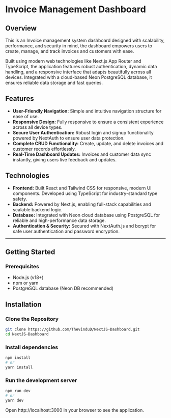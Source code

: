 # Invoice Management Dashboard

## Overview

This is an Invoice management system dashboard designed with scalability, performance, and security in mind, the dashboard empowers users to create, manage, and track invoices and customers with ease. 

Built using modern web technologies like Next.js App Router and TypeScript, the application features robust authentication, dynamic data handling, and a responsive interface that adapts beautifully across all devices. Integrated with a cloud-based Neon PostgreSQL database, it ensures reliable data storage and fast queries.

## Features 

- **User-Friendly Navigation:** Simple and intuitive navigation structure for ease of use.
- **Responsive Design:** Fully responsive to ensure a consistent experience across all device types.
- **Secure User Authentication:** Robust login and signup functionality powered by NextAuth to ensure user data protection.
- **Complete CRUD Functionality:** Create, update, and delete invoices and customer records effortlessly.
- **Real-Time Dashboard Updates:** Invoices and customer data sync instantly, giving users live feedback and updates.

## Technologies 

- **Frontend:** Built React and Tailwind CSS for responsive, modern UI components. Developed using TypeScript for industry-standard type safety.
- **Backend:** Powered by Next.js, enabling full-stack capabilities and scalable backend logic.
- **Database:** Integrated with Neon cloud database using PostgreSQL for reliable and high-performance data storage.
- **Authentication & Security:** Secured with NextAuth.js and bcrypt for safe user authentication and password encryption.

---

## Getting Started
### Prerequisites

- Node.js (v18+)
- npm or yarn
- PostgreSQL database (Neon DB recommended)

## Installation
### Clone the Repository
```bash
git clone https://github.com/ThevinduD/NextJS-Dashboard.git
cd NextJS-Dashboard
```

### Install dependencies
```bash 
npm install
# or
yarn install
```

### Run the development server
```bash
npm run dev
# or
yarn dev
```

Open http://localhost:3000 in your browser to see the application.
